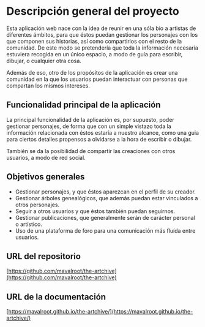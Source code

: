 # Descripción general del proyecto

Esta aplicación web nace con la idea de reunir en una sóla bio a artistas de diferentes ámbitos, para que éstos puedan gestionar los personajes con los que componen sus historias, así como compartirlos con el resto de la comunidad.
De este modo se pretendería que toda la información necesaria estuviera recogida en un único espacio, a modo de guía para escribir, dibujar, o cualquier otra cosa.

Además de eso, otro de los propósitos de la aplicación es crear una comunidad en la que los usuarios puedan interactuar con personas que compartan los mismos intereses.

## Funcionalidad principal de la aplicación

La principal funcionalidad de la aplicación es, por supuesto, poder gestionar personajes, de forma que con un simple vistazo toda la información relacionada con éstos estaría a nuestro alcance, como una guia para ciertos detalles propensos a olvidarse a la hora de escribir o dibujar.

También se da la posibilidad de compartir las creaciones con otros usuarios, a modo de red social.

## Objetivos generales

- Gestionar personajes, y que éstos aparezcan en el perfil de su creador.
- Gestionar árboles genealógicos, que además puedan estar vinculados a otros personajes.
- Seguir a otros usuarios y que éstos también puedan seguirnos.
- Gestionar publicaciones, que generalmente serán de carácter personal o artístico.
- Uso de una plataforma de foro para una comunicación más fluída entre usuarios.

## URL del repositorio

[https://github.com/mavalroot/the-artchive](https://github.com/mavalroot/the-artchive)

## URL de la documentación

[https://mavalroot.github.io/the-artchive/](https://mavalroot.github.io/the-artchive/)
